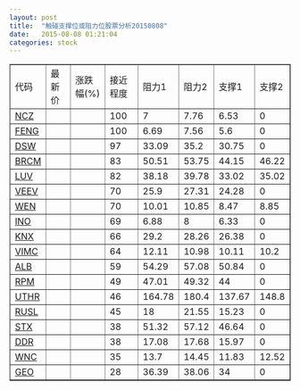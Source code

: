 ```yaml
---
layout: post
title:  "触碰支撑位或阻力位股票分析20150808"
date:   2015-08-08 01:21:04
categories: stock
---
```

<script type="text/javascript">
var stockList = []
stockList.push('gb_ncz');
stockList.push('gb_feng');
stockList.push('gb_dsw');
stockList.push('gb_brcm');
stockList.push('gb_luv');
stockList.push('gb_veev');
stockList.push('gb_wen');
stockList.push('gb_ino');
stockList.push('gb_knx');
stockList.push('gb_vimc');
stockList.push('gb_alb');
stockList.push('gb_rpm');
stockList.push('gb_uthr');
stockList.push('gb_rusl');
stockList.push('gb_stx');
stockList.push('gb_ddr');
stockList.push('gb_wnc');
stockList.push('gb_geo');
</script>
<table border="1">
 <tr>
 <td>代码</td>
 <td>最新价</td>
 <td>涨跌幅(%)</td>
 <td>接近程度</td>
 <td>阻力1</td>
 <td>阻力2</td>
 <td>支撑1</td>
 <td>支撑2</td>
</tr>
  <tr id="ncz" class="red">
  <td><a href="http://stock.finance.sina.com.cn/usstock/quotes/NCZ.html" target="_blank">NCZ</a></td><td></td><td></td><td>100</td><td>7</td><td>7.76</td><td>6.53</td><td>0</td></tr>
  <tr id="feng" class="red">
  <td><a href="http://stock.finance.sina.com.cn/usstock/quotes/FENG.html" target="_blank">FENG</a></td><td></td><td></td><td>100</td><td>6.69</td><td>7.56</td><td>5.6</td><td>0</td></tr>
  <tr id="dsw" class="red">
  <td><a href="http://stock.finance.sina.com.cn/usstock/quotes/DSW.html" target="_blank">DSW</a></td><td></td><td></td><td>97</td><td>33.09</td><td>35.2</td><td>30.75</td><td>0</td></tr>
  <tr id="brcm" class="red">
  <td><a href="http://stock.finance.sina.com.cn/usstock/quotes/BRCM.html" target="_blank">BRCM</a></td><td></td><td></td><td>83</td><td>50.51</td><td>53.75</td><td>44.15</td><td>46.22</td></tr>
  <tr id="luv" class="red">
  <td><a href="http://stock.finance.sina.com.cn/usstock/quotes/LUV.html" target="_blank">LUV</a></td><td></td><td></td><td>82</td><td>38.18</td><td>39.78</td><td>33.02</td><td>35.02</td></tr>
  <tr id="veev" class="red">
  <td><a href="http://stock.finance.sina.com.cn/usstock/quotes/VEEV.html" target="_blank">VEEV</a></td><td></td><td></td><td>70</td><td>25.9</td><td>27.31</td><td>24.28</td><td>0</td></tr>
  <tr id="wen" class="red">
  <td><a href="http://stock.finance.sina.com.cn/usstock/quotes/WEN.html" target="_blank">WEN</a></td><td></td><td></td><td>70</td><td>10.01</td><td>10.85</td><td>8.47</td><td>8.85</td></tr>
  <tr id="ino" class="green">
  <td><a href="http://stock.finance.sina.com.cn/usstock/quotes/INO.html" target="_blank">INO</a></td><td></td><td></td><td>69</td><td>6.88</td><td>8</td><td>6.33</td><td>0</td></tr>
  <tr id="knx" class="green">
  <td><a href="http://stock.finance.sina.com.cn/usstock/quotes/KNX.html" target="_blank">KNX</a></td><td></td><td></td><td>66</td><td>29.2</td><td>28.26</td><td>26.38</td><td>0</td></tr>
  <tr id="vimc" class="red">
  <td><a href="http://stock.finance.sina.com.cn/usstock/quotes/VIMC.html" target="_blank">VIMC</a></td><td></td><td></td><td>64</td><td>12.11</td><td>10.98</td><td>10.11</td><td>10.2</td></tr>
  <tr id="alb" class="green">
  <td><a href="http://stock.finance.sina.com.cn/usstock/quotes/ALB.html" target="_blank">ALB</a></td><td></td><td></td><td>59</td><td>54.29</td><td>57.08</td><td>50.84</td><td>0</td></tr>
  <tr id="rpm" class="red">
  <td><a href="http://stock.finance.sina.com.cn/usstock/quotes/RPM.html" target="_blank">RPM</a></td><td></td><td></td><td>49</td><td>47.01</td><td>49.32</td><td>44</td><td>0</td></tr>
  <tr id="uthr" class="green">
  <td><a href="http://stock.finance.sina.com.cn/usstock/quotes/UTHR.html" target="_blank">UTHR</a></td><td></td><td></td><td>46</td><td>164.78</td><td>180.4</td><td>137.67</td><td>148.8</td></tr>
  <tr id="rusl" class="red">
  <td><a href="http://stock.finance.sina.com.cn/usstock/quotes/RUSL.html" target="_blank">RUSL</a></td><td></td><td></td><td>45</td><td>18</td><td>21.55</td><td>15.23</td><td>0</td></tr>
  <tr id="stx" class="red">
  <td><a href="http://stock.finance.sina.com.cn/usstock/quotes/STX.html" target="_blank">STX</a></td><td></td><td></td><td>38</td><td>51.32</td><td>57.12</td><td>46.64</td><td>0</td></tr>
  <tr id="ddr" class="green">
  <td><a href="http://stock.finance.sina.com.cn/usstock/quotes/DDR.html" target="_blank">DDR</a></td><td></td><td></td><td>38</td><td>17.08</td><td>17.68</td><td>15.97</td><td>0</td></tr>
  <tr id="wnc" class="red">
  <td><a href="http://stock.finance.sina.com.cn/usstock/quotes/WNC.html" target="_blank">WNC</a></td><td></td><td></td><td>35</td><td>13.7</td><td>14.45</td><td>11.83</td><td>12.52</td></tr>
  <tr id="geo" class="green">
  <td><a href="http://stock.finance.sina.com.cn/usstock/quotes/GEO.html" target="_blank">GEO</a></td><td></td><td></td><td>28</td><td>36.39</td><td>38.06</td><td>34</td><td>0</td></tr>
</table>
